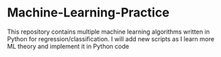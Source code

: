 # Machine-Learning-Practice
This repository contains multiple machine learning algorithms written in Python for regression/classification. I will add new scripts as I learn more ML theory and implement it in Python code 

